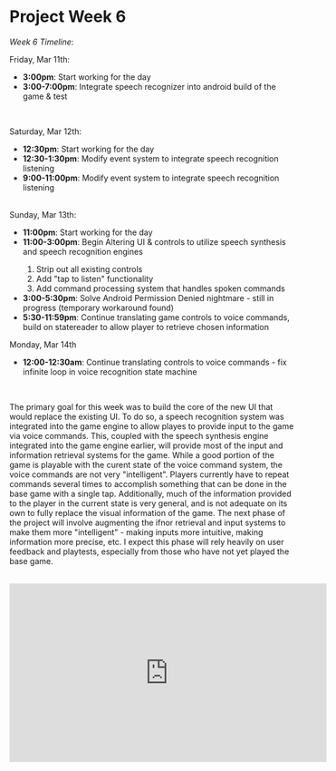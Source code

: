 <h1>Project Week 6</h1>

<i>Week 6 Timeline</i>: 
<br>

Friday, Mar 11th: 
<ul>
  <li><b>3:00pm</b>: Start working for the day</li>
  <li><b>3:00-7:00pm</b>: Integrate speech recognizer into android build of the game & test</li>
</ul>
<br>

Saturday, Mar 12th: 
<ul>
  <li><b>12:30pm</b>: Start working for the day</li>
  <li><b>12:30-1:30pm</b>: Modify event system to integrate speech recognition listening</li>
  <li><b>9:00-11:00pm</b>: Modify event system to integrate speech recognition listening</li>
</ul>
<br>
Sunday, Mar 13th: 
<ul>
  <li><b>11:00pm</b>: Start working for the day</li>
  <li><b>11:00-3:00pm</b>: Begin Altering UI & controls to utilize speech synthesis and speech recognition engines</li>
  <ol>
    <li>Strip out all existing controls</li>
    <li>Add "tap to listen" functionality</li>
    <li>Add command processing system that handles spoken commands</li>
  </ol>
  <li><b>3:00-5:30pm</b>: Solve Android Permission Denied nightmare - still in progress (temporary workaround found)</li>
  <li><b>5:30-11:59pm</b>: Continue translating game controls to voice commands, build on statereader to allow player to retrieve chosen information</li>
  </ul>
  Monday, Mar 14th
  <ul>
  <li><b>12:00-12:30am</b>: Continue translating controls to voice commands - fix infinite loop in voice recognition state machine</li>
  </ul>
  <br>
<p>The primary goal for this week was to build the core of the new UI that would replace the existing UI. To do so, a speech recognition system was integrated into the game engine to allow playes to provide input to the game via voice commands. This, coupled with the speech synthesis engine integrated into the game engine earlier, will provide most of the input and information retrieval systems for the game. While a good portion of the game is playable with the curent state of the voice command system, the voice commands are not very "intelligent". Players currently have to repeat commands several times to accomplish something that can be done in the base game with a single tap. Additionally, much of the information provided to the player in the current state is very general, and is not adequate on its own to fully replace the visual information of the game. The next phase of the project will involve augmenting the ifnor retrieval and input systems to make them more "intelligent" - making inputs more intuitive, making information more precise, etc. I expect this phase will rely heavily on user feedback and playtests, especially from those who have not yet played the base game. </p>

<br> 

<iframe width="560" height="315" src="https://drive.google.com/file/d/1AezYvpx29veXJGiDa1QLWTaIubLSx-fP/view?usp=sharing"  frameborder="0" allow="accelerometer; autoplay; clipboard-write; encrypted-media; gyroscope; picture-in-picture" allowfullscreen></iframe>

